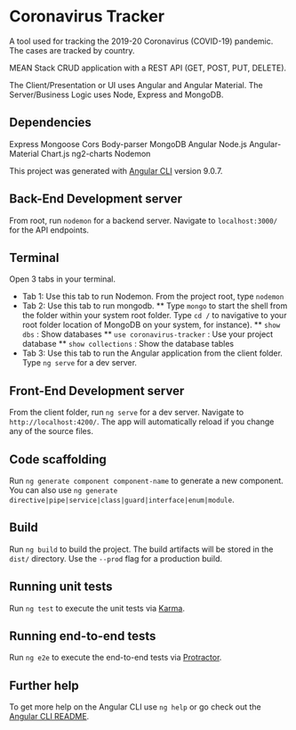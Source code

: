 # Coronavirus Tracker

A tool used for tracking the 2019-20 Coronavirus (COVID-19) pandemic. The cases are tracked by country.

MEAN Stack CRUD application with a REST API (GET, POST, PUT, DELETE).

The Client/Presentation or UI uses Angular and Angular Material.
The Server/Business Logic uses Node, Express and MongoDB.

## Dependencies
Express
Mongoose
Cors
Body-parser
MongoDB
Angular
Node.js
Angular-Material
Chart.js
ng2-charts
Nodemon

This project was generated with [Angular CLI](https://github.com/angular/angular-cli) version 9.0.7.

## Back-End Development server
From root, run `nodemon` for a backend server. Navigate to `localhost:3000/` for the API endpoints.

## Terminal 
Open 3 tabs in your terminal. 

* Tab 1: Use this tab to run Nodemon. From the project root, type `nodemon`
* Tab 2: Use this tab to run mongodb.
** Type `mongo` to start the shell from the folder within your system root folder. Type `cd /` to navigative to your root folder location of MongoDB on your system, for instance).
** `show dbs` : Show databases
** `use coronavirus-tracker` : Use your project database
** `show collections` : Show the database tables
* Tab 3: Use this tab to run the Angular application from the client folder. Type `ng serve` for a dev server.

## Front-End Development server
From the client folder, run `ng serve` for a dev server. Navigate to `http://localhost:4200/`. The app will automatically reload if you change any of the source files.

## Code scaffolding

Run `ng generate component component-name` to generate a new component. You can also use `ng generate directive|pipe|service|class|guard|interface|enum|module`.

## Build

Run `ng build` to build the project. The build artifacts will be stored in the `dist/` directory. Use the `--prod` flag for a production build.

## Running unit tests

Run `ng test` to execute the unit tests via [Karma](https://karma-runner.github.io).

## Running end-to-end tests

Run `ng e2e` to execute the end-to-end tests via [Protractor](http://www.protractortest.org/).

## Further help

To get more help on the Angular CLI use `ng help` or go check out the [Angular CLI README](https://github.com/angular/angular-cli/blob/master/README.md).
